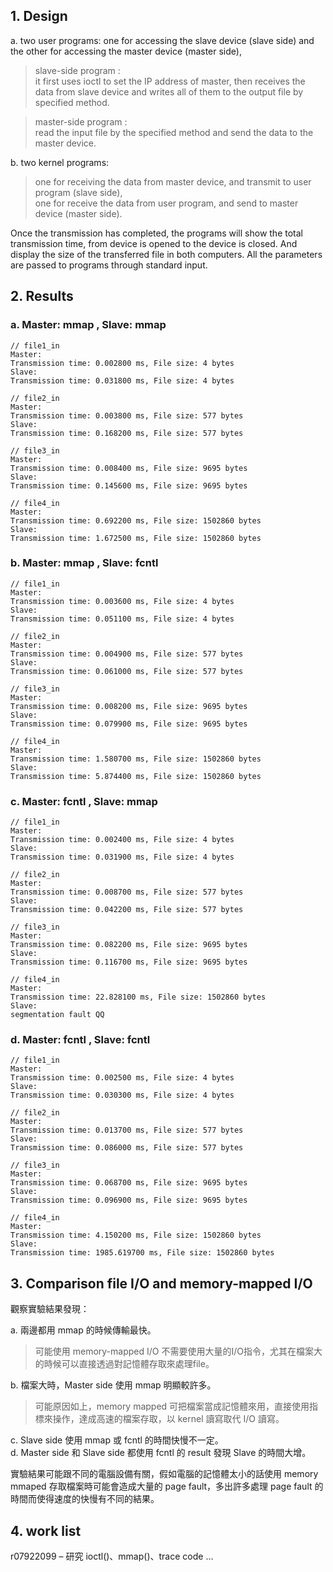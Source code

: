 ## 1. Design

a. two user programs:
one for accessing the slave device (slave side) and the other for accessing the master device (master side),

> slave-side program :  
    it first uses ioctl to set the IP address of master, then receives the data from slave device and writes all of them to the output file by specified method.

> master-side program :  
read the input file by the specified method and send the data to the master device.

b. two kernel programs:
> one for receiving the data from master device, and transmit to user program (slave side),  
one for receive the data from user program, and send to master device (master side).

Once the transmission has completed, the programs will show the total transmission time, from device is opened to the device is closed. And display the size of the transferred file in both computers. All the parameters are passed to programs through standard input.



## 2. Results

### a. Master: mmap ,  Slave: mmap

```
// file1_in
Master:
Transmission time: 0.002800 ms, File size: 4 bytes
Slave:
Transmission time: 0.031800 ms, File size: 4 bytes

// file2_in
Master:
Transmission time: 0.003800 ms, File size: 577 bytes
Slave:
Transmission time: 0.168200 ms, File size: 577 bytes

// file3_in
Master:
Transmission time: 0.008400 ms, File size: 9695 bytes
Slave:
Transmission time: 0.145600 ms, File size: 9695 bytes

// file4_in
Master:
Transmission time: 0.692200 ms, File size: 1502860 bytes
Slave:
Transmission time: 1.672500 ms, File size: 1502860 bytes
```

### b. Master: mmap ,  Slave: fcntl

```
// file1_in
Master:
Transmission time: 0.003600 ms, File size: 4 bytes
Slave:
Transmission time: 0.051100 ms, File size: 4 bytes

// file2_in
Master:
Transmission time: 0.004900 ms, File size: 577 bytes
Slave:
Transmission time: 0.061000 ms, File size: 577 bytes

// file3_in
Master:
Transmission time: 0.008200 ms, File size: 9695 bytes
Slave:
Transmission time: 0.079900 ms, File size: 9695 bytes

// file4_in
Master:
Transmission time: 1.580700 ms, File size: 1502860 bytes
Slave:
Transmission time: 5.874400 ms, File size: 1502860 bytes
```


### c. Master: fcntl ,  Slave: mmap

```
// file1_in
Master:
Transmission time: 0.002400 ms, File size: 4 bytes
Slave:
Transmission time: 0.031900 ms, File size: 4 bytes

// file2_in
Master:
Transmission time: 0.008700 ms, File size: 577 bytes
Slave:
Transmission time: 0.042200 ms, File size: 577 bytes

// file3_in
Master:
Transmission time: 0.082200 ms, File size: 9695 bytes
Slave:
Transmission time: 0.116700 ms, File size: 9695 bytes

// file4_in
Master:
Transmission time: 22.828100 ms, File size: 1502860 bytes
Slave:
segmentation fault QQ

```

### d. Master: fcntl ,  Slave: fcntl

```
// file1_in
Master:
Transmission time: 0.002500 ms, File size: 4 bytes
Slave:
Transmission time: 0.030300 ms, File size: 4 bytes

// file2_in
Master:
Transmission time: 0.013700 ms, File size: 577 bytes
Slave:
Transmission time: 0.086000 ms, File size: 577 bytes

// file3_in
Master:
Transmission time: 0.068700 ms, File size: 9695 bytes
Slave:
Transmission time: 0.096900 ms, File size: 9695 bytes

// file4_in
Master:
Transmission time: 4.150200 ms, File size: 1502860 bytes
Slave:
Transmission time: 1985.619700 ms, File size: 1502860 bytes
```


## 3. Comparison file I/O and memory-mapped I/O

觀察實驗結果發現：  
  
a.  兩邊都用 mmap 的時候傳輸最快。  
>  可能使用 memory-mapped I/O 不需要使用大量的I/O指令，尤其在檔案大的時候可以直接透過對記憶體存取來處理file。  

b.  檔案大時，Master side 使用 mmap 明顯較許多。  
>  可能原因如上，memory mapped 可把檔案當成記憶體來用，直接使用指標來操作，達成高速的檔案存取，以 kernel 讀寫取代 I/O 讀寫。  

c.  Slave side 使用 mmap 或 fcntl 的時間快慢不一定。  
d.  Master side 和 Slave side 都使用 fcntl 的 result 發現 Slave 的時間大增。  
  
實驗結果可能跟不同的電腦設備有關，假如電腦的記憶體太小的話使用 memory mmaped 存取檔案時可能會造成大量的 page fault，多出許多處理 page fault 的時間而使得速度的快慢有不同的結果。

## 4. work list  
r07922099 – 研究 ioctl()、mmap()、trace code …
